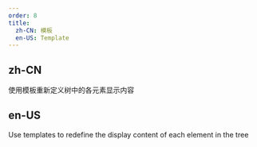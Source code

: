 ```yaml
---
order: 8
title:
  zh-CN: 模板
  en-US: Template
---
```


## zh-CN

使用模板重新定义树中的各元素显示内容

## en-US

Use templates to redefine the display content of each element in the tree